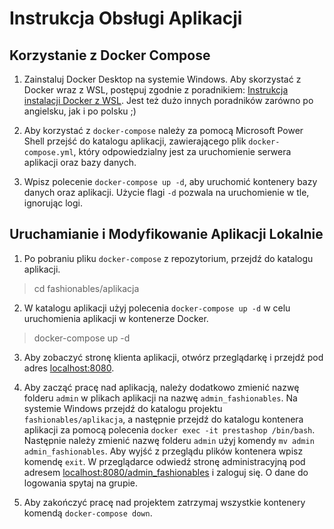 # Instrukcja Obsługi Aplikacji

## Korzystanie z Docker Compose

1. Zainstaluj Docker Desktop na systemie Windows. Aby skorzystać z Docker wraz z WSL, postępuj zgodnie z poradnikiem: [Instrukcja instalacji Docker z WSL](https://www.youtube.com/watch?v=cMyoSkQZ41E). Jest też dużo innych poradników zarówno po angielsku, jak i po polsku ;)

2. Aby korzystać z `docker-compose` należy za pomocą Microsoft Power Shell przejść do katalogu aplikacji, zawierającego plik `docker-compose.yml`, który odpowiedzialny jest za uruchomienie serwera aplikacji oraz bazy danych.

3. Wpisz polecenie `docker-compose up -d`, aby uruchomić kontenery bazy danych oraz aplikacji. Użycie flagi `-d` pozwala na uruchomienie w tle, ignorując logi. 

## Uruchamianie i Modyfikowanie Aplikacji Lokalnie

1. Po pobraniu pliku `docker-compose` z repozytorium, przejdź do katalogu aplikacji.

> cd fashionables/aplikacja 

2. W katalogu aplikacji użyj polecenia `docker-compose up -d` w celu uruchomienia aplikacji w kontenerze Docker.

> docker-compose up -d

3. Aby zobaczyć stronę klienta aplikacji, otwórz przeglądarkę i przejdź pod adres [localhost:8080](http://localhost:8080).

4. Aby zacząć pracę nad aplikacją, należy dodatkowo zmienić nazwę folderu `admin` w plikach aplikacji na nazwę `admin_fashionables`. Na systemie Windows przejdź do katalogu projektu `fashionables/aplikacja`, a następnie przejdź do katalogu kontenera aplikacji za pomocą polecenia `docker exec -it prestashop /bin/bash`. Następnie należy zmienić nazwę folderu `admin` użyj komendy `mv admin admin_fashionables`. Aby wyjść z przeglądu plików kontenera wpisz komendę `exit`. W przeglądarce odwiedź stronę administracyjną pod adresem [localhost:8080/admin_fashionables](http://localhost:8080/admin) i zaloguj się. O dane do logowania spytaj na grupie.

5. Aby zakończyć pracę nad projektem zatrzymaj wszystkie kontenery komendą `docker-compose down`.
